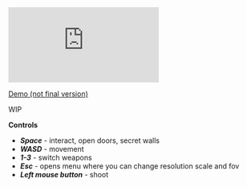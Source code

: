 [![type-coverage](https://img.shields.io/badge/dynamic/json.svg?label=type-coverage&prefix=%E2%89%A5&suffix=%&query=$.typeCoverage.atLeast&uri=https%3A%2F%2Fraw.githubusercontent.com%2FStaRenn%2Fwolfenstein-3d%2Fmaster%2Fpackage.json)](https://github.com/StaRenn/wolfenstein-3d)

[Demo (not final version)](https://starenn.github.io/wolfenstein-3d/public/)

WIP

**Controls**

- **_Space_** - interact, open doors, secret walls
- **_WASD_** - movement
- **_1-3_** - switch weapons
- **_Esc_** - opens menu where you can change resolution scale and fov
- **_Left mouse button_** - shoot

